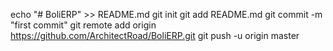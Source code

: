 echo "# BoliERP" >> README.md
git init
git add README.md
git commit -m "first commit"
git remote add origin https://github.com/ArchitectRoad/BoliERP.git
git push -u origin master